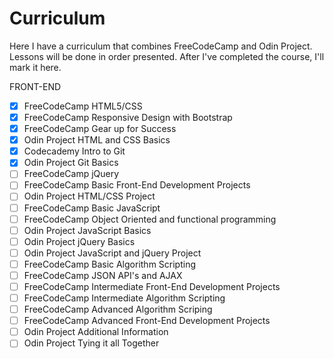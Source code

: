 # Curriculum
Here I have a curriculum that combines FreeCodeCamp and Odin Project. Lessons will be done in order presented. After I've completed the course, I'll mark it here.

FRONT-END
- [x] FreeCodeCamp HTML5/CSS
- [x] FreeCodeCamp Responsive Design with Bootstrap
- [x] FreeCodeCamp Gear up for Success
- [x] Odin Project HTML and CSS Basics
- [x] Codecademy Intro to Git
- [x] Odin Project Git Basics
- [ ] FreeCodeCamp jQuery
- [ ] FreeCodeCamp Basic Front-End Development Projects
- [ ] Odin Project HTML/CSS Project
- [ ] FreeCodeCamp Basic JavaScript
- [ ] FreeCodeCamp Object Oriented and functional programming
- [ ] Odin Project JavaScript Basics
- [ ] Odin Project jQuery Basics
- [ ] Odin Project JavaScript and jQuery Project
- [ ] FreeCodeCamp Basic Algorithm Scripting
- [ ] FreeCodeCamp JSON API's and AJAX
- [ ] FreeCodeCamp Intermediate Front-End Development Projects
- [ ] FreeCodeCamp Intermediate Algorithm Scripting
- [ ] FreeCodeCamp Advanced Algorithm Scriping
- [ ] FreeCodeCamp Advanced Front-End Development Projects
- [ ] Odin Project Additional Information 
- [ ] Odin Project Tying it all Together
